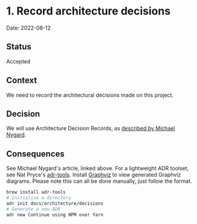# 1. Record architecture decisions

Date: 2022-08-12

## Status

Accepted

## Context

We need to record the architectural decisions made on this project.

## Decision

We will use Architecture Decision Records, as [described by Michael Nygard](http://thinkrelevance.com/blog/2011/11/15/documenting-architecture-decisions).

## Consequences

See Michael Nygard's article, linked above. For a lightweight ADR toolset, see Nat Pryce's [adr-tools](https://github.com/npryce/adr-tools). Install [Graphviz](https://marketplace.visualstudio.com/items?itemName=geeklearningio.graphviz-markdown-preview) to view generated Graphviz diagrams. Please note this can all be done manually, just follow the format.

```bash
brew install adr-tools
# Initialise a directory
adr init docs/architecture/decisions
# Generate a new ADR
adr new Continue using NPM over Yarn
```
